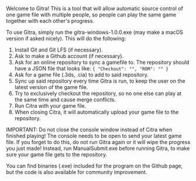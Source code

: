 Welcome to Gitra!
This is a tool that will allow automatic source control of one game file with multiple people, so people can play the same game together with each other's progress.

To use Gitra, simply run the gitra-windows-1.0.0.exe (may make a macOS version if asked nicely). This will do the following:
1. Install Git and Git LFS (if necessary).
2. Ask to make a Github account (if necessary).
3. Ask for an online repository to sync a gamefile to. The repository should have a JSON file that looks like: `{ "Checkout": "", "ROM": "" }`
4. Ask for a game file (.3ds, .cia) to add to said repository.
5. Sync up said repository every time Gitra is run, to keep the user on the latest version of the game file.
6. Try to exclusively checkout the repository, so no one else can play at the same time and cause merge conflicts.
7. Run Citra with your game file.
8. When closing Citra, it will automatically upload your game file to the repository.

IMPORTANT: Do not close the console window instead of Citra when finished playing! The console needs to be open to send your latest game file.
If you forget to do this, do not run Gitra again or it will wipe the progress you just made! Instead, run ManualSubmit.exe before running Gitra,
to make sure your game file gets to the repository.

You can find binaries (.exe) included for the program on the Github page, but the code is also available for community improvement.
